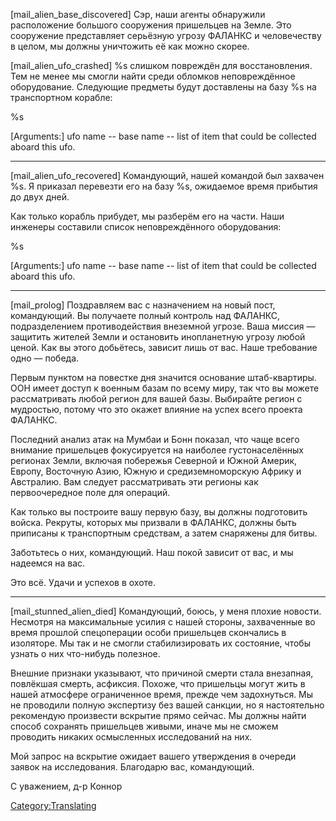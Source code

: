 \[mail_alien_base_discovered\] Сэр, наши агенты обнаружили расположение
большого сооружения пришельцев на Земле. Это сооружение представляет
серьёзную угрозу ФАЛАНКС и человечеству в целом, мы должны уничтожить её
как можно скорее.

\[mail_alien_ufo_crashed\] %s слишком повреждён для восстановления. Тем
не менее мы смогли найти среди обломков неповреждённое оборудование.
Следующие предметы будут доставлены на базу %s на транспортном корабле:

%s

\[Arguments:\] ufo name -- base name -- list of item that could be
collected aboard this ufo.

---

\[mail_alien_ufo_recovered\] Командующий, нашей командой был захвачен
%s. Я приказал перевезти его на базу %s, ожидаемое время прибытия до
двух дней.

Как только корабль прибудет, мы разберём его на части. Наши инженеры
составили список неповреждённого оборудования:

%s

\[Arguments:\] ufo name -- base name -- list of item that could be
collected aboard this ufo.

---

\[mail_prolog\] Поздравляем вас с назначением на новый пост,
командующий. Вы получаете полный контроль над ФАЛАНКС, подразделением
противодействия внеземной угрозе. Ваша миссия — защитить жителей Земли и
остановить инопланетную угрозу любой ценой. Как вы этого добьётесь,
зависит лишь от вас. Наше требование одно — победа.

Первым пунктом на повестке дня значится основание штаб-квартиры. ООН
имеет доступ к военным базам по всему миру, так что вы можете
рассматривать любой регион для вашей базы. Выбирайте регион с мудростью,
потому что это окажет влияние на успех всего проекта ФАЛАНКС.

Последний анализ атак на Мумбаи и Бонн показал, что чаще всего внимание
пришельцев фокусируется на наиболее густонаселённых регионах Земли,
включая побережья Северной и Южной Америк, Европу, Восточную Азию, Южную
и средиземноморскую Африку и Австралию. Вам следует рассматривать эти
регионы как первоочередное поле для операций.

Как только вы построите вашу первую базу, вы должны подготовить войска.
Рекруты, которых мы призвали в ФАЛАНКС, должны быть приписаны к
транспортным средствам, а затем снаряжены для битвы.

Заботьтесь о них, командующий. Наш покой зависит от вас, и мы надеемся
на вас.

Это всё. Удачи и успехов в охоте.

---

\[mail_stunned_alien_died\] Командующий, боюсь, у меня плохие новости.
Несмотря на максимальные усилия с нашей стороны, захваченные во время
прошлой спецоперации особи пришельцев скончались в изоляторе. Мы так и
не смогли стабилизировать их состояние, чтобы узнать о них что-нибудь
полезное.

Внешние признаки указывают, что причиной смерти стала внезапная,
повлёкшая смерть, асфиксия. Похоже, что пришельцы могут жить в нашей
атмосфере ограниченное время, прежде чем задохнуться. Мы не проводили
полную экспертизу без вашей санкции, но я настоятельно рекомендую
произвести вскрытие прямо сейчас. Мы должны найти способ сохранять
пришельцев живыми, иначе мы не сможем проводить никаких осмысленных
исследований на них.

Мой запрос на вскрытие ожидает вашего утверждения в очереди заявок на
исследования. Благодарю вас, командующий.

С уважением, д-р Коннор

[Category:Translating](Category:Translating "wikilink")